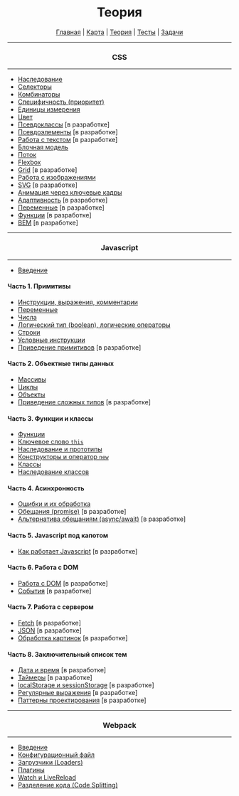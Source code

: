 <div align="center">

# Теория

[Главная](https://github.com/dollaween/junior-roadmap/)
|
[Карта](/roadmap/README.md)
|
[Теория](/theory/README.md)
|
[Тесты](/tests/README.md)
|
[Задачи](/tasks/README.md)

</div>

---

<div align="center">

### CSS

</div>

---

* [Наследование](./css/inheritance.md)
* [Селекторы](./css/selectors.md)
* [Комбинаторы](./css/combinators.md)
* [Специфичность (приоритет)](./css/specificity.md)
* [Единицы измерения](./css/units.md)
* [Цвет](./css/color.md)
* [Псевдоклассы](./css/pseudo-classes.md) [в разработке]
* [Псевдоэлементы](./css/pseudo-elements.md) [в разработке]
* [Работа с текстом](./css/text.md) [в разработке]
* [Блочная модель](./css/box-model.md)
* [Поток](./css/flow.md)
* [Flexbox](./css/flexbox.md)
* [Grid](./css/grid.md) [в разработке]
* [Работа с изображениями](./css/images.md)
* [SVG](./css/svg.md) [в разработке]
* [Анимация через ключевые кадры](./css/animation-keyframes.md)
* [Адаптивность](./css/adaptive.md) [в разработке]
* [Переменные](./css/variables.md) [в разработке]
* [Функции](./css/functions.md) [в разработке]
* [BEM](./css/bem.md) [в разработке]

---

<div align="center">

### Javascript

</div>

---

* [Введение](./introduction.md)

#### Часть 1. Примитивы
* [Инструкции, выражения, комментарии](./statements.md)
* [Переменные](./variables.md)
* [Числа](./number.md)
* [Логический тип (boolean), логические операторы](./boolean.md)
* [Строки](./string.md)
* [Условные инструкции](./condition.md)
* [Приведение примитивов](./primitive-coercion.md) [в разработке]

#### Часть 2. Объектные типы данных
* [Массивы](./array.md)
* [Циклы](./loops.md)
* [Объекты](./object.md)
* [Приведение сложных типов](./type-coercion.md) [в разработке]

#### Часть 3. Функции и классы
* [Функции](./function.md)
* [Ключевое слово `this`](./this.md)
* [Наследование и прототипы](./prototype.md)
* [Конструкторы и оператор `new`](./constructor.md)
* [Классы](./class.md)
* [Наследование классов](./class-inheritance.md)

#### Часть 4. Асинхронность
* [Ошибки и их обработка](./error.md)
* [Обещания (promise)](./promise.md) [в разработке]
* [Альтернатива обещаниям (async/await)](./async-await.md) [в разработке]

#### Часть 5. Javascript под капотом
* [Как работает Javascript](./how-it-works.md) [в разработке]

#### Часть 6. Работа с DOM
* [Работа с DOM](./dom.md) [в разработке]
* [События](./event.md) [в разработке]

#### Часть 7. Работа с сервером
* [Fetch](./fetch.md) [в разработке]
* [JSON](./json.md) [в разработке]
* [Обработка картинок](./file.md) [в разработке]

#### Часть 8. Заключительный список тем
* [Дата и время](./date.md) [в разработке]
* [Таймеры](./timer.md) [в разработке]
* [localStorage и sessionStorage](./local-storage.md) [в разработке]
* [Регулярные выражения](./regexp.md) [в разработке]
* [Паттерны проектирования](./pattern.md) [в разработке]

---

<div align="center">

### Webpack

</div>

---

* [Введение](./webpack/introduction.md)
* [Конфигурационный файл](./webpack/config.md)
* [Загрузчики (Loaders)](./webpack/loaders.md)
* [Плагины](./webpack/plugins.md)
* [Watch и LiveReload](./webpack/watch.md)
* [Разделение кода (Code Splitting)](./webpack/code-splitting.md)
